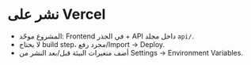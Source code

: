 # نشر على Vercel
- المشروع موحّد: Frontend في الجذر + API داخل مجلد `api/`.
- لا يحتاج build step، مجرد رفع/Import → Deploy.
- أضف متغيرات البيئة قبل/بعد النشر من Settings → Environment Variables.
